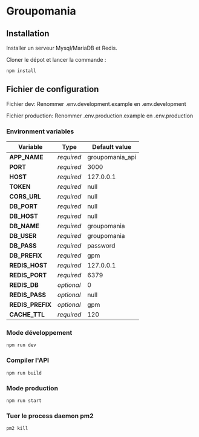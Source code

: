 # Groupomania

## Installation

Installer un serveur Mysql/MariaDB et Redis.

Cloner le dépot et lancer la commande :

```
npm install
```

## Fichier de configuration

Fichier dev:
Renommer .env.development.example en .env.development

Fichier production:
Renommer .env.production.example en .env.production

### Environment variables

| Variable         | Type       | Default value   |
| ---------------- | ---------- | --------------- |
| **APP_NAME**     | _required_ | groupomania_api |
| **PORT**         | _required_ | 3000            |
| **HOST**         | _required_ | 127.0.0.1       |
| **TOKEN**        | _required_ | null            |
| **CORS_URL**     | _required_ | null            |
| **DB_PORT**      | _required_ | null            |
| **DB_HOST**      | _required_ | null            |
| **DB_NAME**      | _required_ | groupomania     |
| **DB_USER**      | _required_ | groupomania     |
| **DB_PASS**      | _required_ | password        |
| **DB_PREFIX**    | _required_ | gpm             |
| **REDIS_HOST**   | _required_ | 127.0.0.1       |
| **REDIS_PORT**   | _required_ | 6379            |
| **REDIS_DB**     | _optional_ | 0               |
| **REDIS_PASS**   | _optional_ | null            |
| **REDIS_PREFIX** | _optional_ | gpm             |
| **CACHE_TTL**    | _required_ | 120             |

### Mode développement

```
npm run dev
```

### Compiler l'API

```
npm run build
```

### Mode production

```
npm run start
```

### Tuer le process daemon pm2

```
pm2 kill
```
